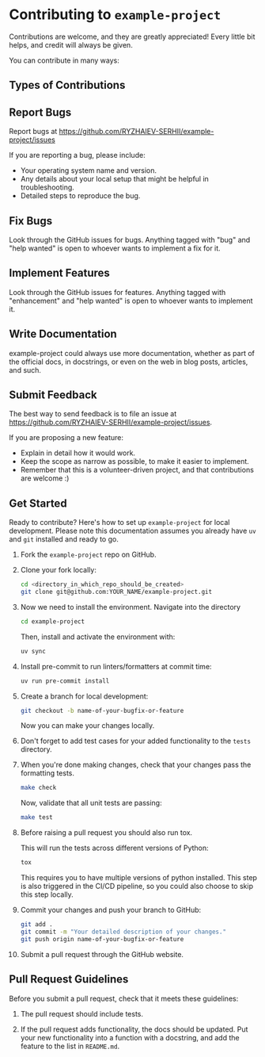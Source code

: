 # Contributing to `example-project`

Contributions are welcome, and they are greatly appreciated!
Every little bit helps, and credit will always be given.

You can contribute in many ways:

## Types of Contributions

## Report Bugs

Report bugs at <https://github.com/RYZHAIEV-SERHII/example-project/issues>

If you are reporting a bug, please include:

- Your operating system name and version.
- Any details about your local setup that might be helpful in troubleshooting.
- Detailed steps to reproduce the bug.

## Fix Bugs

Look through the GitHub issues for bugs.
Anything tagged with "bug" and "help wanted" is open to whoever wants to implement a fix for it.

## Implement Features

Look through the GitHub issues for features.
Anything tagged with "enhancement" and "help wanted" is open to whoever wants to implement it.

## Write Documentation

example-project could always use more documentation, whether as part of the official docs, in docstrings, or even on the web in blog posts, articles, and such.

## Submit Feedback

The best way to send feedback is to file an issue at <https://github.com/RYZHAIEV-SERHII/example-project/issues>.

If you are proposing a new feature:

- Explain in detail how it would work.
- Keep the scope as narrow as possible, to make it easier to implement.
- Remember that this is a volunteer-driven project, and that contributions
  are welcome :)

## Get Started

Ready to contribute? Here's how to set up `example-project` for local development.
Please note this documentation assumes you already have `uv` and `git` installed and ready to go.

1. Fork the `example-project` repo on GitHub.

2. Clone your fork locally:

   ```bash
   cd <directory_in_which_repo_should_be_created>
   git clone git@github.com:YOUR_NAME/example-project.git
   ```

3. Now we need to install the environment. Navigate into the directory

   ```bash
   cd example-project
   ```

   Then, install and activate the environment with:

   ```bash
   uv sync
   ```

4. Install pre-commit to run linters/formatters at commit time:

   ```bash
   uv run pre-commit install
   ```

5. Create a branch for local development:

   ```bash
   git checkout -b name-of-your-bugfix-or-feature
   ```

   Now you can make your changes locally.

6. Don't forget to add test cases for your added functionality to the `tests` directory.

7. When you're done making changes, check that your changes pass the formatting tests.

   ```bash
   make check
   ```

   Now, validate that all unit tests are passing:

   ```bash
   make test
   ```

8. Before raising a pull request you should also run tox.

   This will run the tests across different versions of Python:

   ```bash
   tox
   ```

   This requires you to have multiple versions of python installed.
   This step is also triggered in the CI/CD pipeline, so you could also choose to skip this step locally.

9. Commit your changes and push your branch to GitHub:

   ```bash
   git add .
   git commit -m "Your detailed description of your changes."
   git push origin name-of-your-bugfix-or-feature
   ```

10. Submit a pull request through the GitHub website.

## Pull Request Guidelines

Before you submit a pull request, check that it meets these guidelines:

1. The pull request should include tests.

2. If the pull request adds functionality, the docs should be updated.
   Put your new functionality into a function with a docstring, and add the feature to the list in `README.md`.
